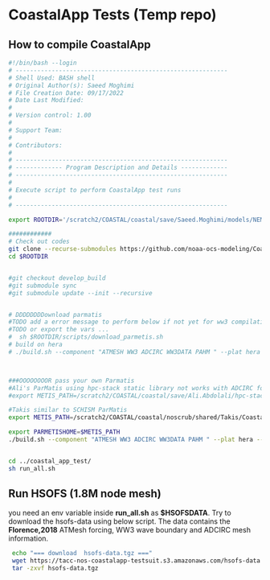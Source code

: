 # CoastalApp Tests (Temp repo)

## How to compile CoastalApp

```bash
#!/bin/bash --login
# ----------------------------------------------------------- 
# Shell Used: BASH shell
# Original Author(s): Saeed Moghimi
# File Creation Date: 09/17/2022
# Date Last Modified:
#
# Version control: 1.00
#
# Support Team:
#
# Contributors: 
#
# ----------------------------------------------------------- 
# ------------- Program Description and Details ------------- 
# ----------------------------------------------------------- 
#
# Execute script to perform CoastalApp test runs 
#
# ----------------------------------------------------------- 

export ROOTDIR='/scratch2/COASTAL/coastal/save/Saeed.Moghimi/models/NEMS/tests/CoastalApp_test/temp7/CoastalApp'

############
# Check out codes
git clone --recurse-submodules https://github.com/noaa-ocs-modeling/CoastalApp -b develop_build $ROOTDIR
cd $ROOTDIR


#git checkout develop_build
#git submodule sync
#git submodule update --init --recursive


# DDDDDDDDownload parmatis
#TODO add a error message to perform below if not yet for ww3 compilation
#TODO or export the vars ...
#  sh $ROOTDIR/scripts/download_parmetis.sh
# build on hera
# ./build.sh --component "ATMESH WW3 ADCIRC WW3DATA PAHM " --plat hera --compiler intel --clean -2  --thirdparty=parmetis



###OOOOOOOOR pass your own Parmatis
#Ali's ParMatis using hpc-stack static library not works with ADCIRC for now
#export METIS_PATH=/scratch2/COASTAL/coastal/save/Ali.Abdolali/hpc-stack/parmetis-4.0.3

#Takis similar to SCHISM ParMatis
export METIS_PATH=/scratch2/COASTAL/coastal/noscrub/shared/Takis/CoastalApp/THIRDPARTY_INSTALL

export PARMETISHOME=$METIS_PATH
./build.sh --component "ATMESH WW3 ADCIRC WW3DATA PAHM " --plat hera --compiler intel --clean -2  #--thirdparty=parmetis


cd ../coastal_app_test/
sh run_all.sh

```

## Run HSOFS (1.8M node mesh)

you need an env variable inside **run_all.sh** as  **$HSOFSDATA**. Try to download the hsofs-data using below script. The data contains the **Florence,2018** ATMesh forcing, WW3 wave boundary and ADCIRC mesh information.

```bash 
 echo "=== download  hsofs-data.tgz ==="
 wget https://tacc-nos-coastalapp-testsuit.s3.amazonaws.com/hsofs-data.tgz 
 tar -zxvf hsofs-data.tgz
```

